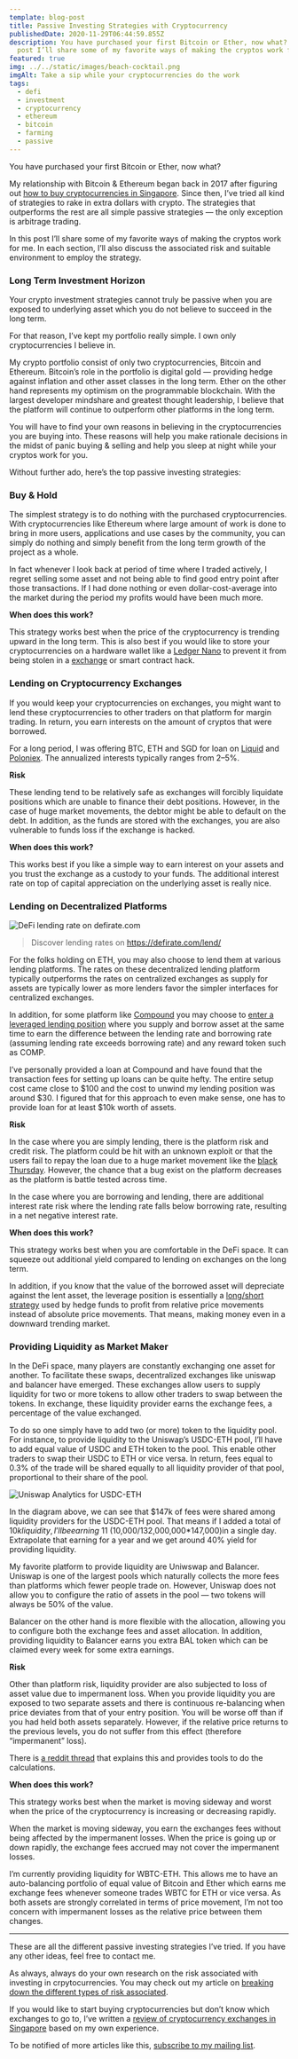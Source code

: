 ```yaml
---
template: blog-post
title: Passive Investing Strategies with Cryptocurrency
publishedDate: 2020-11-29T06:44:59.855Z
description: You have purchased your first Bitcoin or Ether, now what? In this
  post I’ll share some of my favorite ways of making the cryptos work for me.
featured: true
img: ../../static/images/beach-cocktail.png
imgAlt: Take a sip while your cryptocurrencies do the work
tags:
  - defi
  - investment
  - cryptocurrency
  - ethereum
  - bitcoin
  - farming
  - passive
---
```

You have purchased your first Bitcoin or Ether, now what?

My relationship with Bitcoin & Ethereum began back in 2017 after figuring out [how to buy cryptocurrencies in Singapore](https://geek.sg/blog/complete-guide-to-buying-bitcoin-ethereum-or-other-cryptocurrencies-in-singapore). Since then, I’ve tried all kind of strategies to rake in extra dollars with crypto. The strategies that outperforms the rest are all simple passive strategies — the only exception is arbitrage trading.

In this post I’ll share some of my favorite ways of making the cryptos work for me. In each section, I’ll also discuss the associated risk and suitable environment to employ the strategy.

### Long Term Investment Horizon

Your crypto investment strategies cannot truly be passive when you are exposed to underlying asset which you do not believe to succeed in the long term.

For that reason, I’ve kept my portfolio really simple. I own only cryptocurrencies I believe in.

My crypto portfolio consist of only two cryptocurrencies, Bitcoin and Ethereum. Bitcoin’s role in the portfolio is digital gold — providing hedge against inflation and other asset classes in the long term. Ether on the other hand represents my optimism on the programmable blockchain. With the largest developer mindshare and greatest thought leadership, I believe that the platform will continue to outperform other platforms in the long term.

You will have to find your own reasons in believing in the cryptocurrencies you are buying into. These reasons will help you make rationale decisions in the midst of panic buying & selling and help you sleep at night while your cryptos work for you.

Without further ado, here’s the top passive investing strategies:

### Buy & Hold

The simplest strategy is to do nothing with the purchased cryptocurrencies. With cryptocurrencies like Ethereum where large amount of work is done to bring in more users, applications and use cases by the community, you can simply do nothing and simply benefit from the long term growth of the project as a whole.

In fact whenever I look back at period of time where I traded actively, I regret selling some asset and not being able to find good entry point after those transactions. If I had done nothing or even dollar-cost-average into the market during the period my profits would have been much more.

**When does this work?**

This strategy works best when the price of the cryptocurrency is trending upward in the long term. This is also best if you would like to store your cryptocurrencies on a hardware wallet like a [Ledger Nano](https://www.ledger.com/) to prevent it from being stolen in a [exchange](https://www.ledger.com/academy/crypto/hacks-timeline) or smart contract hack.

### Lending on Cryptocurrency Exchanges

If you would keep your cryptocurrencies on exchanges, you might want to lend these cryptocurrencies to other traders on that platform for margin trading. In return, you earn interests on the amount of cryptos that were borrowed.

For a long period, I was offering BTC, ETH and SGD for loan on [Liquid](https://www.liquid.com/sign-up/?affiliate=-YNsiS2d28178) and [Poloniex](https://poloniex.com/signup?c=7GPSYYY7). The annualized interests typically ranges from 2–5%.

**Risk**

These lending tend to be relatively safe as exchanges will forcibly liquidate positions which are unable to finance their debt positions. However, in the case of huge market movements, the debtor might be able to default on the debt. In addition, as the funds are stored with the exchanges, you are also vulnerable to funds loss if the exchange is hacked.

**When does this work?**

This works best if you like a simple way to earn interest on your assets and you trust the exchange as a custody to your funds. The additional interest rate on top of capital appreciation on the underlying asset is really nice.

### Lending on Decentralized Platforms

![DeFi lending rate on defirate.com](../../static/images/defi-lending-rates.png)

> Discover lending rates on <https://defirate.com/lend/>

For the folks holding on ETH, you may also choose to lend them at various lending platforms. The rates on these decentralized lending platform typically outperforms the rates on centralized exchanges as supply for assets are typically lower as more lenders favor the simpler interfaces for centralized exchanges.

In addition, for some platform like [Compound](https://compound.finance/) you may choose to [enter a leveraged lending position](https://thedefiant.substack.com/p/comp-frenzy-continues-with-leveraged-2aa) where you supply and borrow asset at the same time to earn the difference between the lending rate and borrowing rate (assuming lending rate exceeds borrowing rate) and any reward token such as COMP.

I’ve personally provided a loan at Compound and have found that the transaction fees for setting up loans can be quite hefty. The entire setup cost came close to $100 and the cost to unwind my lending position was around $30. I figured that for this approach to even make sense, one has to provide loan for at least $10k worth of assets.

**Risk**

In the case where you are simply lending, there is the platform risk and credit risk. The platform could be hit with an unknown exploit or that the users fail to repay the loan due to a huge market movement like the [black Thursday](https://medium.com/aave/crypto-black-thursday-the-good-the-bad-and-the-ugly-7f2acebf2b83). However, the chance that a bug exist on the platform decreases as the platform is battle tested across time.

In the case where you are borrowing and lending, there are additional interest rate risk where the lending rate falls below borrowing rate, resulting in a net negative interest rate.

**When does this work?**

This strategy works best when you are comfortable in the DeFi space. It can squeeze out additional yield compared to lending on exchanges on the long term.

In addition, if you know that the value of the borrowed asset will depreciate against the lent asset, the leverage position is essentially a [long/short strategy](https://www.investopedia.com/terms/l/long-shortequity.asp) used by hedge funds to profit from relative price movements instead of absolute price movements. That means, making money even in a downward trending market.

### Providing Liquidity as Market Maker

In the DeFi space, many players are constantly exchanging one asset for another. To facilitate these swaps, decentralized exchanges like uniswap and balancer have emerged. These exchanges allow users to supply liquidity for two or more tokens to allow other traders to swap between the tokens. In exchange, these liquidity provider earns the exchange fees, a percentage of the value exchanged.

To do so one simply have to add two (or more) token to the liquidity pool. For instance, to provide liquidity to the Uniswap’s USDC-ETH pool, I’ll have to add equal value of USDC and ETH token to the pool. This enable other traders to swap their USDC to ETH or vice versa. In return, fees equal to 0.3% of the trade will be shared equally to all liquidity provider of that pool, proportional to their share of the pool.

![Uniswap Analytics for USDC-ETH](../../static/images/uniswap-analytics-usdc-eth.png)

In the diagram above, we can see that $147k of fees were shared among liquidity providers for the USDC-ETH pool. That means if I added a total of $10k liquidity, I’ll be earning ~$11 (10,000/132,000,000*147,000)in a single day. Extrapolate that earning for a year and we get around 40% yield for providing liquidity.

My favorite platform to provide liquidity are Uniwswap and Balancer. Uniswap is one of the largest pools which naturally collects the more fees than platforms which fewer people trade on. However, Uniswap does not allow you to configure the ratio of assets in the pool — two tokens will always be 50% of the value.

Balancer on the other hand is more flexible with the allocation, allowing you to configure both the exchange fees and asset allocation. In addition, providing liquidity to Balancer earns you extra BAL token which can be claimed every week for some extra earnings.

**Risk**

Other than platform risk, liquidity provider are also subjected to loss of asset value due to impermanent loss. When you provide liquidity you are exposed to two separate assets and there is continuous re-balancing when price deviates from that of your entry position. You will be worse off than if you had held both assets separately. However, if the relative price returns to the previous levels, you do not suffer from this effect (therefore “impermanent” loss).

There is [a reddit thread](https://www.reddit.com/r/UniSwap/comments/eza8u4/how_to_calculate_uniswap_impermanent_losses_fees/) that explains this and provides tools to do the calculations.

**When does this work?**

This strategy works best when the market is moving sideway and worst when the price of the cryptocurrency is increasing or decreasing rapidly.

When the market is moving sideway, you earn the exchanges fees without being affected by the impermanent losses. When the price is going up or down rapidly, the exchange fees accrued may not cover the impermanent losses.

I’m currently providing liquidity for WBTC-ETH. This allows me to have an auto-balancing portfolio of equal value of Bitcoin and Ether which earns me exchange fees whenever someone trades WBTC for ETH or vice versa. As both assets are strongly correlated in terms of price movement, I’m not too concern with impermanent losses as the relative price between them changes.

- - -

These are all the different passive investing strategies I’ve tried. If you have any other ideas, feel free to contact me.

As always, always do your own research on the risk associated with investing in crpytocurrencies. You may check out my article on [breaking down the different types of risk associated](https://geek.sg/blog/dissecting-risk-in-defi-projects).

If you would like to start buying cryptocurrencies but don’t know which exchanges to go to, I’ve written a [review of cryptocurrency exchanges in Singapore](https://geek.sg/blog/complete-guide-to-buying-bitcoin-ethereum-or-other-cryptocurrencies-in-singapore) based on my own experience.

To be notified of more articles like this, [subscribe to my mailing list](https://geek.us2.list-manage.com/subscribe?u=bfcc21792349f4f0eaff4a2a3&id=694896a0df).